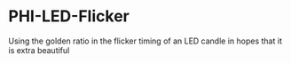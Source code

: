 # PHI-LED-Flicker
Using the golden ratio in the flicker timing of an LED candle in hopes that it is extra beautiful

